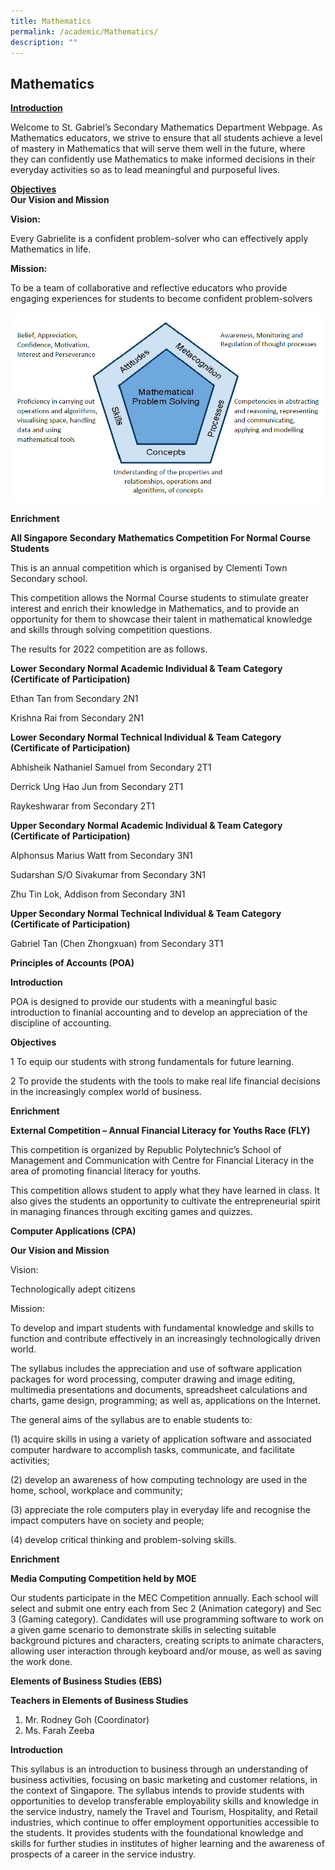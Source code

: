 ```yaml
---
title: Mathematics
permalink: /academic/Mathematics/
description: ""
---
```

## Mathematics

**<u>Introduction</u>**

Welcome to St. Gabriel’s Secondary Mathematics Department Webpage. As Mathematics educators, we strive to ensure that all students achieve a level of mastery in Mathematics that will serve them well in the future, where they can confidently use Mathematics to make informed decisions in their everyday activities so as to lead meaningful and purposeful lives.

  

**<u>Objectives</u>** <br>
**Our Vision and Mission**


**Vision:**

Every Gabrielite is a confident problem-solver who can effectively apply Mathematics in life.

**Mission:**

To be a team of collaborative and reflective educators who provide engaging experiences for students to become confident problem-solvers

![](/images/Mathematical%20Problem%20Solving.png)

**Enrichment**

**All Singapore Secondary Mathematics Competition For Normal Course Students**

This is an annual competition which is organised by Clementi Town Secondary school.

  

This competition allows the Normal Course students to stimulate greater interest and enrich their knowledge in Mathematics, and to provide an opportunity for them to showcase their talent in mathematical knowledge and skills through solving competition questions.

  

The results for 2022 competition are as follows.

  

**Lower Secondary Normal Academic Individual & Team Category (Certificate of Participation)**

Ethan Tan from Secondary 2N1

Krishna Rai from Secondary 2N1

  

**Lower Secondary Normal Technical Individual & Team Category (Certificate of Participation)**

Abhisheik Nathaniel Samuel from Secondary 2T1

Derrick Ung Hao Jun from Secondary 2T1

Raykeshwarar from Secondary 2T1

  

**Upper Secondary Normal Academic Individual & Team Category (Certificate of Participation)**

Alphonsus Marius Watt from Secondary 3N1

Sudarshan S/O Sivakumar from Secondary 3N1

Zhu Tin Lok, Addison from Secondary 3N1

  

**Upper Secondary Normal Technical Individual & Team Category (Certificate of Participation)**

Gabriel Tan (Chen Zhongxuan) from Secondary 3T1

  

**Principles of Accounts (POA)**

  
**Introduction**

POA is designed to provide our students with a meaningful basic introduction to finanial accounting and to develop an appreciation of the discipline of accounting.

  

**Objectives**

1 To equip our students with strong fundamentals for future learning.

2 To provide the students with the tools to make real life financial decisions in the increasingly complex world of business.

  

**Enrichment**

**External Competition – Annual Financial Literacy for Youths Race (FLY)**

  

This competition is organized by Republic Polytechnic’s School of Management and Communication with Centre for Financial Literacy in the area of promoting financial literacy for youths.

  

This competition allows student to apply what they have learned in class. It also gives the students an opportunity to cultivate the entrepreneurial spirit in managing finances through exciting games and quizzes.

  

  

**Computer Applications (CPA)**

  

**Our Vision and Mission**

  

Vision:

Technologically adept citizens

  

Mission:

To develop and impart students with fundamental knowledge and skills to function and contribute effectively in an increasingly technologically driven world.

  

The syllabus includes the appreciation and use of software application packages for word processing, computer drawing and image editing, multimedia presentations and documents, spreadsheet calculations and charts, game design, programming; as well as, applications on the Internet.

  

The general aims of the syllabus are to enable students to:

(1) acquire skills in using a variety of application software and associated computer hardware to accomplish tasks, communicate, and facilitate activities;

(2) develop an awareness of how computing technology are used in the home, school, workplace and community;

(3) appreciate the role computers play in everyday life and recognise the impact computers have on society and people;

(4) develop critical thinking and problem-solving skills.

  

**Enrichment**

  

**Media Computing Competition held by MOE**

Our students participate in the MEC Competition annually. Each school will select and submit one entry each from Sec 2 (Animation category) and Sec 3 (Gaming category). Candidates will use programming software to work on a given game scenario to demonstrate skills in selecting suitable background pictures and characters, creating scripts to animate characters, allowing user interaction through keyboard and/or mouse, as well as saving the work done.

  

**Elements of Business Studies (EBS)**  

**Teachers in Elements of Business Studies**

1.  Mr. Rodney Goh (Coordinator)
2.  Ms. Farah Zeeba

  

**Introduction**

This syllabus is an introduction to business through an understanding of business activities, focusing on basic marketing and customer relations, in the context of Singapore. The syllabus intends to provide students with opportunities to develop transferable employability skills and knowledge in the service industry, namely the Travel and Tourism, Hospitality, and Retail industries, which continue to offer employment opportunities accessible to the students. It provides students with the foundational knowledge and skills for further studies in institutes of higher learning and the awareness of prospects of a career in the service industry.